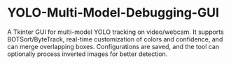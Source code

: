 # YOLO-Multi-Model-Debugging-GUI
A Tkinter GUI for multi-model YOLO tracking on video/webcam. It supports BOTSort/ByteTrack, real-time customization of colors and confidence, and can merge overlapping boxes. Configurations are saved, and the tool can optionally process inverted images for better detection.
